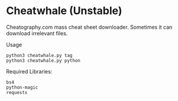 # Cheatwhale (Unstable)
Cheatography.com mass cheat sheet downloader.
Sometimes it can download irrelevant files.

Usage
```
python3 cheatwhale.py tag
python3 cheatwhale.py python
```

Required Libraries:
```
bs4
python-magic
requests
```
